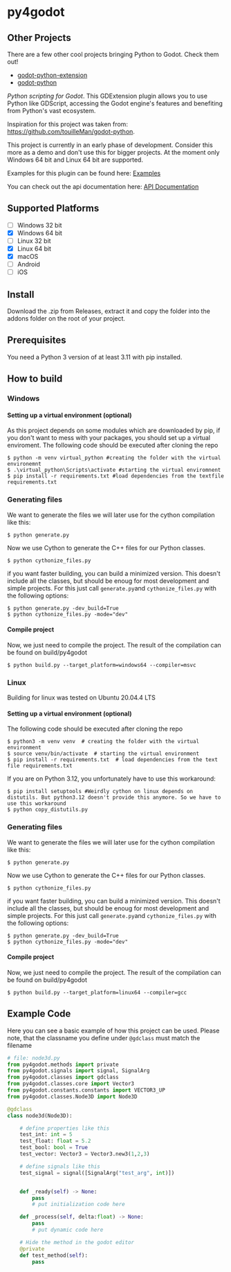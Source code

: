 # py4godot

## Other Projects

There are a few other cool projects bringing Python to Godot. Check them out!

- [godot-python-extension](https://github.com/maiself/godot-python-extension)  
- [godot-python](https://github.com/touilleMan/godot-python)


*Python scripting for Godot*. This GDExtension plugin allows you to use Python like GDScript, accessing the Godot engine's features and benefiting from Python's vast ecosystem.

Inspiration for this project was taken from: https://github.com/touilleMan/godot-python.

This project is currently in an early phase of development. Consider this more as a demo and don't use this for bigger projects. At the moment only Windows 64 bit and Linux 64 bit are supported.

Examples for this plugin can be found here: [Examples](https://github.com/niklas2902/py4godot-examples)

You can check out the api documentation here: [API Documentation](https://github.com/niklas2902/py4godot/wiki/API-Documentation)


## Supported Platforms
- [ ] Windows 32 bit
- [x] Windows 64 bit
- [ ] Linux 32 bit
- [x] Linux 64 bit
- [x] macOS
- [ ] Android
- [ ] iOS

## Install
Download the .zip from Releases, extract it and copy the folder into the addons folder on the root of your project.
## Prerequisites
You need a Python 3 version of at least 3.11 with pip installed.

## How to build

### Windows
#### Setting up a virtual environment (optional)
As this project depends on some modules which are downloaded by pip, if you don't want to mess with your packages, you should set up a virtual enviroment.
The following code should be executed after cloning the repo
```console
$ python -m venv virtual_python #creating the folder with the virtual environemnt
$ .\virtual_python\Scripts\activate #starting the virtual enviromnent 
$ pip install -r requirements.txt #load dependencies from the textfile requirements.txt

```
### Generating files
We want to generate the files we will later use for the cython compilation like this:
```console
$ python generate.py
```

Now we use Cython to generate the C++ files for our Python classes. 
```console
$ python cythonize_files.py
```

if you want faster building, you can build a minimized version. This doesn't include all the classes, but should be enoug for most development and simple projects. For this just call `generate.py`and `cythonize_files.py` with the following options:
```console
$ python generate.py -dev_build=True
$ python cythonize_files.py -mode="dev"
```

#### Compile project
Now, we just need to compile the project. The result of the compilation can be found on build/py4godot
```console
$ python build.py --target_platform=windows64 --compiler=msvc 
```

### Linux
Building for linux was tested on Ubuntu 20.04.4 LTS
#### Setting up a virtual environment (optional)
The following code should be executed after cloning the repo
```console
$ python3 -m venv venv  # creating the folder with the virtual environment
$ source venv/bin/activate  # starting the virtual environment
$ pip install -r requirements.txt  # load dependencies from the text file requirements.txt
```
If you are on Python 3.12, you unfortunately have to use this workaround:
```console
$ pip install setuptools #Weirdly cython on linux depends on distutils. But python3.12 doesn't provide this anymore. So we have to use this workaround
$ python copy_distutils.py
```
### Generating files
We want to generate the files we will later use for the cython compilation like this:
```console
$ python generate.py
```

Now we use Cython to generate the C++ files for our Python classes. 
```console
$ python cythonize_files.py
```
if you want faster building, you can build a minimized version. This doesn't include all the classes, but should be enoug for most development and simple projects. For this just call `generate.py`and `cythonize_files.py` with the following options:
```console
$ python generate.py -dev_build=True
$ python cythonize_files.py -mode="dev"
```

#### Compile project
Now, we just need to compile the project. The result of the compilation can be found on build/py4godot
```console
$ python build.py --target_platform=linux64 --compiler=gcc 
```
## Example Code
Here you can see a basic example of how this project can be used. 
Please note, that the classname you define under `@gdclass` must match the filename
```python 
# file: node3d.py
from py4godot.methods import private
from py4godot.signals import signal, SignalArg
from py4godot.classes import gdclass
from py4godot.classes.core import Vector3
from py4godot.constants.constants import VECTOR3_UP
from py4godot.classes.Node3D import Node3D

@gdclass
class node3d(Node3D):

	# define properties like this
	test_int: int = 5
	test_float: float = 5.2
	test_bool: bool = True
	test_vector: Vector3 = Vector3.new3(1,2,3)

	# define signals like this
	test_signal = signal([SignalArg("test_arg", int)])


	def _ready(self) -> None:
		pass
		# put initialization code here

	def _process(self, delta:float) -> None:
		pass
		# put dynamic code here

	# Hide the method in the godot editor
	@private
	def test_method(self):
		pass
```


